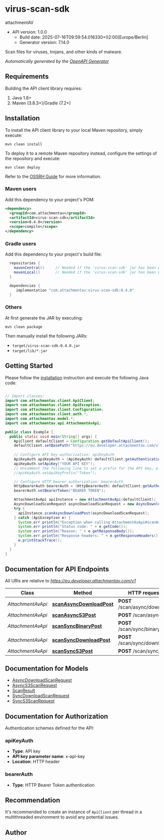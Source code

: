 # virus-scan-sdk

attachmentAV
- API version: 1.0.0
  - Build date: 2025-07-16T09:59:54.016330+02:00[Europe/Berlin]
  - Generator version: 7.14.0

Scan files for viruses, trojans, and other kinds of malware.


*Automatically generated by the [OpenAPI Generator](https://openapi-generator.tech)*


## Requirements

Building the API client library requires:
1. Java 1.8+
2. Maven (3.8.3+)/Gradle (7.2+)

## Installation

To install the API client library to your local Maven repository, simply execute:

```shell
mvn clean install
```

To deploy it to a remote Maven repository instead, configure the settings of the repository and execute:

```shell
mvn clean deploy
```

Refer to the [OSSRH Guide](http://central.sonatype.org/pages/ossrh-guide.html) for more information.

### Maven users

Add this dependency to your project's POM:

```xml
<dependency>
  <groupId>com.attachmentav</groupId>
  <artifactId>virus-scan-sdk</artifactId>
  <version>0.4.0</version>
  <scope>compile</scope>
</dependency>
```

### Gradle users

Add this dependency to your project's build file:

```groovy
  repositories {
    mavenCentral()     // Needed if the 'virus-scan-sdk' jar has been published to maven central.
    mavenLocal()       // Needed if the 'virus-scan-sdk' jar has been published to the local maven repo.
  }

  dependencies {
     implementation "com.attachmentav:virus-scan-sdk:0.4.0"
  }
```

### Others

At first generate the JAR by executing:

```shell
mvn clean package
```

Then manually install the following JARs:

* `target/virus-scan-sdk-0.4.0.jar`
* `target/lib/*.jar`

## Getting Started

Please follow the [installation](#installation) instruction and execute the following Java code:

```java

// Import classes:
import com.attachmentav.client.ApiClient;
import com.attachmentav.client.ApiException;
import com.attachmentav.client.Configuration;
import com.attachmentav.client.auth.*;
import com.attachmentav.model.*;
import com.attachmentav.api.AttachmentAvApi;

public class Example {
  public static void main(String[] args) {
    ApiClient defaultClient = Configuration.getDefaultApiClient();
    defaultClient.setBasePath("https://eu.developer.attachmentav.com/v1");
    
    // Configure API key authorization: apiKeyAuth
    ApiKeyAuth apiKeyAuth = (ApiKeyAuth) defaultClient.getAuthentication("apiKeyAuth");
    apiKeyAuth.setApiKey("YOUR API KEY");
    // Uncomment the following line to set a prefix for the API key, e.g. "Token" (defaults to null)
    //apiKeyAuth.setApiKeyPrefix("Token");

    // Configure HTTP bearer authorization: bearerAuth
    HttpBearerAuth bearerAuth = (HttpBearerAuth) defaultClient.getAuthentication("bearerAuth");
    bearerAuth.setBearerToken("BEARER TOKEN");

    AttachmentAvApi apiInstance = new AttachmentAvApi(defaultClient);
    AsyncDownloadScanRequest asyncDownloadScanRequest = new AsyncDownloadScanRequest(); // AsyncDownloadScanRequest | 
    try {
      apiInstance.scanAsyncDownloadPost(asyncDownloadScanRequest);
    } catch (ApiException e) {
      System.err.println("Exception when calling AttachmentAvApi#scanAsyncDownloadPost");
      System.err.println("Status code: " + e.getCode());
      System.err.println("Reason: " + e.getResponseBody());
      System.err.println("Response headers: " + e.getResponseHeaders());
      e.printStackTrace();
    }
  }
}

```

## Documentation for API Endpoints

All URIs are relative to *https://eu.developer.attachmentav.com/v1*

Class | Method | HTTP request | Description
------------ | ------------- | ------------- | -------------
*AttachmentAvApi* | [**scanAsyncDownloadPost**](docs/AttachmentAvApi.md#scanAsyncDownloadPost) | **POST** /scan/async/download | 
*AttachmentAvApi* | [**scanAsyncS3Post**](docs/AttachmentAvApi.md#scanAsyncS3Post) | **POST** /scan/async/s3 | 
*AttachmentAvApi* | [**scanSyncBinaryPost**](docs/AttachmentAvApi.md#scanSyncBinaryPost) | **POST** /scan/sync/binary | 
*AttachmentAvApi* | [**scanSyncDownloadPost**](docs/AttachmentAvApi.md#scanSyncDownloadPost) | **POST** /scan/sync/download | 
*AttachmentAvApi* | [**scanSyncS3Post**](docs/AttachmentAvApi.md#scanSyncS3Post) | **POST** /scan/sync/s3 | 


## Documentation for Models

 - [AsyncDownloadScanRequest](docs/AsyncDownloadScanRequest.md)
 - [AsyncS3ScanRequest](docs/AsyncS3ScanRequest.md)
 - [ScanResult](docs/ScanResult.md)
 - [SyncDownloadScanRequest](docs/SyncDownloadScanRequest.md)
 - [SyncS3ScanRequest](docs/SyncS3ScanRequest.md)


<a id="documentation-for-authorization"></a>
## Documentation for Authorization


Authentication schemes defined for the API:
<a id="apiKeyAuth"></a>
### apiKeyAuth

- **Type**: API key
- **API key parameter name**: x-api-key
- **Location**: HTTP header

<a id="bearerAuth"></a>
### bearerAuth

- **Type**: HTTP Bearer Token authentication


## Recommendation

It's recommended to create an instance of `ApiClient` per thread in a multithreaded environment to avoid any potential issues.

## Author



